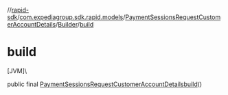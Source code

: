 //[rapid-sdk](../../../../index.md)/[com.expediagroup.sdk.rapid.models](../../index.md)/[PaymentSessionsRequestCustomerAccountDetails](../index.md)/[Builder](index.md)/[build](build.md)

# build

[JVM]\

public final [PaymentSessionsRequestCustomerAccountDetails](../index.md)[build](build.md)()
